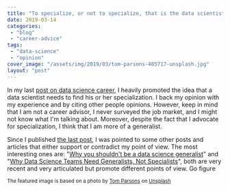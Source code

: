 ```yaml
---
title: "To specialize, or not to specialize, that is the data scientists' question"
date: 2019-03-14
categories: 
 - "blog"
 - "career-advice"
tags: 
 - "data-science"
 - "opinion"
cover_image: "/assets/img/2019/03/tom-parsons-405717-unsplash.jpg"
layout: "post"
---
```


In my last [post on data science career](https://gorelik.net/2019/03/07/the-data-science-umbrella-or-should-you-study-data-science-as-a-career-move-the-2019-edition/), I heavily promoted the idea that a data scientist needs to find his or her specialization. I back my opinion with my experience and by citing other people opinions. However, keep in mind that I am not a career advisor, I never surveyed the job market, and I might not know what I'm talking about. Moreover, despite the fact that I advocate for specialization, I think that I am more of a generalist.

Since I published [the last post](https://gorelik.net/2019/03/07/the-data-science-umbrella-or-should-you-study-data-science-as-a-career-move-the-2019-edition/), I was pointed to some other posts and articles that either support or contradict my point of view. The most interesting ones are: "[Why you shouldn't be a data science generalist](https://towardsdatascience.com/why-you-shouldnt-be-a-data-science-generalist-f69ea37cdd2c)" and "[Why Data Science Teams Need Generalists, Not Specialists](https://hbr.org/2019/03/why-data-science-teams-need-generalists-not-specialists)", both are very recent and very articulated but promote different points of view. Go figure

<small>The featured image is based on a photo by <a href="https://unsplash.com/photos/F5qVefeCrp8?utm_source=unsplash&amp;utm_medium=referral&amp;utm_content=creditCopyText">Tom Parsons</a> on <a href="https://unsplash.com/search/photos/road-fork?utm_source=unsplash&amp;utm_medium=referral&amp;utm_content=creditCopyText">Unsplash</a></small>
